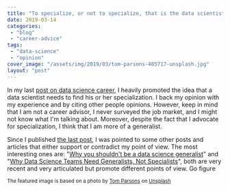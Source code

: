 ```yaml
---
title: "To specialize, or not to specialize, that is the data scientists' question"
date: 2019-03-14
categories: 
 - "blog"
 - "career-advice"
tags: 
 - "data-science"
 - "opinion"
cover_image: "/assets/img/2019/03/tom-parsons-405717-unsplash.jpg"
layout: "post"
---
```


In my last [post on data science career](https://gorelik.net/2019/03/07/the-data-science-umbrella-or-should-you-study-data-science-as-a-career-move-the-2019-edition/), I heavily promoted the idea that a data scientist needs to find his or her specialization. I back my opinion with my experience and by citing other people opinions. However, keep in mind that I am not a career advisor, I never surveyed the job market, and I might not know what I'm talking about. Moreover, despite the fact that I advocate for specialization, I think that I am more of a generalist.

Since I published [the last post](https://gorelik.net/2019/03/07/the-data-science-umbrella-or-should-you-study-data-science-as-a-career-move-the-2019-edition/), I was pointed to some other posts and articles that either support or contradict my point of view. The most interesting ones are: "[Why you shouldn't be a data science generalist](https://towardsdatascience.com/why-you-shouldnt-be-a-data-science-generalist-f69ea37cdd2c)" and "[Why Data Science Teams Need Generalists, Not Specialists](https://hbr.org/2019/03/why-data-science-teams-need-generalists-not-specialists)", both are very recent and very articulated but promote different points of view. Go figure

<small>The featured image is based on a photo by <a href="https://unsplash.com/photos/F5qVefeCrp8?utm_source=unsplash&amp;utm_medium=referral&amp;utm_content=creditCopyText">Tom Parsons</a> on <a href="https://unsplash.com/search/photos/road-fork?utm_source=unsplash&amp;utm_medium=referral&amp;utm_content=creditCopyText">Unsplash</a></small>
